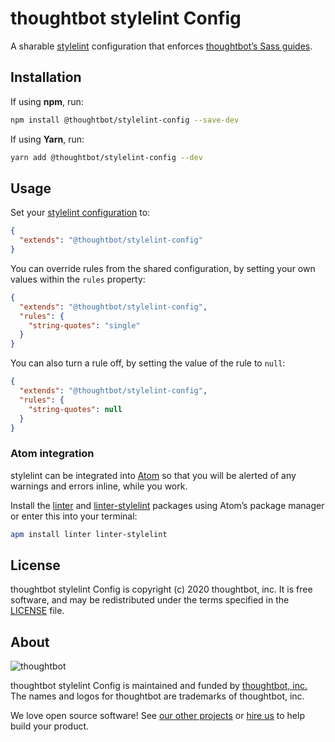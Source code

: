 # thoughtbot stylelint Config

A sharable [stylelint][stylelint] configuration that enforces
[thoughtbot’s Sass guides][thoughtbot-sass-guides].

[stylelint]: https://stylelint.io/
[thoughtbot-sass-guides]: https://github.com/thoughtbot/guides/tree/master/style/sass

## Installation

If using **npm**, run:

```bash
npm install @thoughtbot/stylelint-config --save-dev
```

If using **Yarn**, run:

```bash
yarn add @thoughtbot/stylelint-config --dev
```

## Usage

Set your [stylelint configuration][stylelint-configuration] to:

```json
{
  "extends": "@thoughtbot/stylelint-config"
}
```

You can override rules from the shared configuration, by setting your
own values within the `rules` property:

```json
{
  "extends": "@thoughtbot/stylelint-config",
  "rules": {
    "string-quotes": "single"
  }
}
```

You can also turn a rule off, by setting the value of the rule to `null`:

```json
{
  "extends": "@thoughtbot/stylelint-config",
  "rules": {
    "string-quotes": null
  }
}
```

[stylelint-configuration]: https://stylelint.io/user-guide/configuration/

### Atom integration

stylelint can be integrated into [Atom][atom] so that you will be alerted of
any warnings and errors inline, while you work.

Install the [linter][linter] and [linter-stylelint][linter-stylelint] packages
using Atom’s package manager or enter this into your terminal:

```bash
apm install linter linter-stylelint
```

[atom]: https://atom.io/
[linter]: https://atom.io/packages/linter
[linter-stylelint]: https://atom.io/packages/linter-stylelint

## License

thoughtbot stylelint Config is copyright (c) 2020
thoughtbot, inc. It is free software, and may be redistributed under the
terms specified in the [LICENSE] file.

[LICENSE]: /LICENSE.md

## About

![thoughtbot](http://presskit.thoughtbot.com/images/thoughtbot-logo-for-readmes.svg)

thoughtbot stylelint Config is maintained and funded by
[thoughtbot, inc.][thoughtbot] The names and logos for thoughtbot are
trademarks of thoughtbot, inc.

We love open source software! See [our other projects][community] or
[hire us][hire] to help build your product.

[thoughtbot]: https://thoughtbot.com/?utm_source=github
[community]: https://thoughtbot.com/community?utm_source=github
[hire]: https://thoughtbot.com/hire-us?utm_source=github
